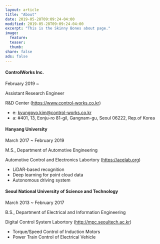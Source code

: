 ```yaml
---
layout: article
title: "About"
date: 2019-05-28T09:09:24-04:00
modified: 2019-05-28T09:09:24-04:00
excerpt: "This is the Skinny Bones about page."
image:
  feature:
  teaser:
  thumb:
share: false
ads: false
---
```


#### ControlWorks Inc.

February 2019 ~ 

Assistant Research Engineer

R&D Center (https://www.control-works.co.kr)
* e: kyungpyo.kim@control-works.co.kr
* a: #401, 13, Eonju-ro 81-gil, Gangnam-gu, Seoul 06222, Rep.of Korea 


#### Hanyang University

March 2017 ~ February 2019

M.S., Department of Automotive Engineering

Automotive Control and Electronics Labortory (https://acelab.org)
 * LiDAR-based recognition
 * Deep learning for point cloud data
 * Autonomous driving system

#### Seoul National University of Science and Technology

March 2013 ~ February 2017

B.S., Department of Electrical and Information Engineering

Digital Control System Labortory (http://mpc.seoultech.ac.kr)
 * Torque/Speed Control of Induction Motors
 * Power Train Control of Electrical Vehicle
